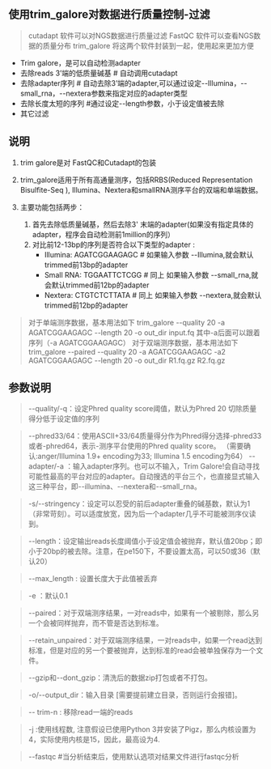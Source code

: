 ## 使用trim_galore对数据进行质量控制-过滤

> cutadapt 软件可以对NGS数据进行质量过滤
> FastQC 软件可以查看NGS数据的质量分布
> trim_galore 将这两个软件封装到一起，使用起来更加方便


* Trim galore，是可以自动检测adapter
* 去除reads 3’端的低质量碱基 # 自动调用cutadapt
* 去除adapter序列 # 自动去除3’端的adapter,可以通过设定--Illumina，--small_rna，--nextera参数来指定对应的adapter类型
* 去除长度太短的序列 #通过设定--length参数，小于设定值被去除
* 其它过滤

## 说明

1. trim galore是对 FastQC和Cutadapt的包装
2. trim_galore适用于所有高通量测序，包括RRBS(Reduced Representation Bisulfite-Seq ), Illumina、Nextera和smallRNA测序平台的双端和单端数据。

3. 主要功能包括两步：

	1. 首先去除低质量碱基，然后去除3' 末端的adapter(如果没有指定具体的adapter，程序会自动检测前1million的序列）
	2. 对比前12-13bp的序列是否符合以下类型的adapter :
		* Illumina: AGATCGGAAGAGC # 如果输入参数 --Illumina,就会默认trimmed前13bp的adapter
		* Small RNA: TGGAATTCTCGG # 同上 如果输入参数 --small_rna,就会默认trimmed前12bp的adapter
		* Nextera: CTGTCTCTTATA # 同上 如果输入参数 --nextera,就会默认trimmed前12bp的adapter


> 对于单端测序数据，基本用法如下
> trim_galore --quality 20 -a AGATCGGAAGAGC --length 20 -o out_dir input.fq
> 其中-a后面可以跟着序列（-a AGATCGGAAGAGC）
> 对于双端测序数据，基本用法如下
> trim_galore --paired --quality 20 -a AGATCGGAAGAGC -a2 AGATCGGAAGAGC --length 20 -o out_dir R1.fq.gz R2.fq.gz

## 参数说明

> --quality/-q<INT>：设定Phred quality score阈值，默认为Phred 20 切除质量得分低于设定值的序列

> --phred33/64：使用ASCII+33/64质量得分作为Phred得分选择-phred33或者-phred64，表示-测序平台使用的Phred quality score。
（需要确认:anger/Illumina 1.9+ encoding为33; Illumina 1.5 encoding为64）
> --adapter/-a ：输入adapter序列。也可以不输入，Trim Galore!会自动寻找可能性最高的平台对应的adapter。自动搜选的平台三个，也直接显式输入这三种平台，即--illumina、--nextera和--small_rna。

> -s/--stringency<INT>：设定可以忍受的前后adapter重叠的碱基数，默认为1（非常苛刻）。可以适度放宽，因为后一个adapter几乎不可能被测序仪读到。

> --length<INT>：设定输出reads长度阈值小于设定值会被抛弃，默认值20bp；即小于20bp的被去除。注意，在pe150下，不要设置太高，可以50或36（默认20）

> --max_length : 设置长度大于此值被丢弃


> -e <ERROR RATE> ：默认0.1


> --paired：对于双端测序结果，一对reads中，如果有一个被剔除，那么另一个会被同样抛弃，而不管是否达到标准。


> --retain_unpaired：对于双端测序结果，一对reads中，如果一个read达到标准，但是对应的另一个要被抛弃，达到标准的read会被单独保存为一个文件。

> --gzip和--dont_gzip：清洗后的数据zip打包或者不打包。


> -o/--output_dir：输入目录 [需要提前建立目录，否则运行会报错]。


> -- trim-n : 移除read一端的reads


> -j :使用线程数, 注意假设已使用Python 3并安装了Pigz，那么内核设置为4，实际使用内核是15，因此，最高设为4.


> --fastqc #当分析结束后，使用默认选项对结果文件进行fastqc分析



